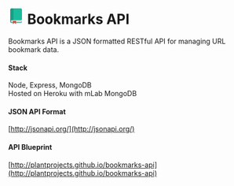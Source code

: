 # ![bookmarks logo](https://github.com/plantprojects/bookmarks-api/blob/master/project-icon.png) Bookmarks API
Bookmarks API is a JSON formatted RESTful API for managing URL bookmark data.

#### Stack
Node, Express, MongoDB  
Hosted on Heroku with mLab MongoDB

#### JSON API Format
[http://jsonapi.org/](http://jsonapi.org/)

#### API Blueprint
[http://plantprojects.github.io/bookmarks-api](http://plantprojects.github.io/bookmarks-api)
